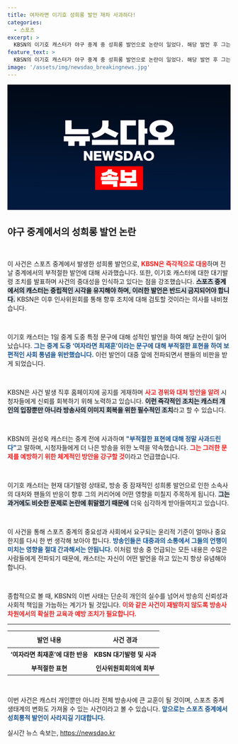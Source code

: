 ```yaml
---
title: 여자라면 이기호 성희롱 발언 재차 사과하다!
categories:
  - 스포츠
excerpt: >
  KBSN의 이기호 캐스터가 야구 중계 중 성희롱 발언으로 논란이 일었다. 해당 발언 후 그는 대기발령 조치와 함께 시청자들에게 공개 사과했으며, KBSN은 재발 방지를 약속했다.
feature_text: >
  KBSN의 이기호 캐스터가 야구 중계 중 성희롱 발언으로 논란이 일었다. 해당 발언 후 그는 대기발령 조치와 함께 시청자들에게 공개 사과했으며, KBSN은 재발 방지를 약속했다.
image: '/assets/img/newsdao_breakingnews.jpg'
---
```


<p><img src="/assets/img/newsdao_breakingnews.jpg" alt="implanttips 속보" /></p>

<h2 data-ke-size="size26">야구 중계에서의 성희롱 발언 논란</h2>

<p data-ke-size="size16">&nbsp;</p>

<p>이 사건은 스포츠 중계에서 발생한 성희롱 발언으로, <b><span style="color: #ee2323;">KBSN은 즉각적으로 대응</span></b>하며 전날 중계에서의 부적절한 발언에 대해 사과했습니다. 또한, 이기호 캐스터에 대한 대기발령 조치를 발표하며 사건의 중대성을 인식하고 있다는 점을 강조했습니다. <b><span style="background-color: #21538527;">스포츠 중계에서의 캐스터는 중립적인 시각을 유지해야 하며, 이러한 발언은 반드시 금지되어야 합니다.</span></b> KBSN은 이후 인사위원회를 통해 향후 조치에 대해 검토할 것이라는 의사를 내비쳤습니다.</p>

<p data-ke-size="size16">&nbsp;</p>

<p>이기호 캐스터는 1일 중계 도중 특정 문구에 대해 성적인 발언을 하여 해당 논란이 일어났습니다. <b><span style="color: #1a5490;">그는 중계 도중 ‘여자라면 최재훈’이라는 문구에 대해 부적절한 표현을 하여 보편적인 사회 통념을 위반했습니다.</span></b> 이런 발언이 대중 앞에 전파되면서 팬들의 비판을 받게 되었습니다.</p>

<p data-ke-size="size16">&nbsp;</p>

<p>KBSN은 사건 발생 직후 홈페이지에 공지를 게재하며 <b><span style="color: #ee2323;">사고 경위와 대처 방안을 알려</span></b> 시청자들에게 신뢰를 회복하기 위해 노력하고 있습니다. <b><span style="background-color: #21538527;">이런 즉각적인 조치는 캐스터 개인의 입장뿐만 아니라 방송사의 이미지 회복을 위한 필수적인 조치</span></b>라고 할 수 있습니다. </p>

<p data-ke-size="size16">&nbsp;</p>

<p>KBSN의 권성욱 캐스터는 중계 전에 사과하며 <b><span style="color: #1a5490;">"부적절한 표현에 대해 정말 사과드린다"</span></b>고 말하며, 시청자들에게 더 나은 방송을 위한 노력을 약속했습니다. <b><span style="color: #ee2323;">그는 그러한 문제를 예방하기 위한 체계적인 방안을 강구할 것</span></b>이라고 언급했습니다.</p>

<p data-ke-size="size16">&nbsp;</p>

<p>이기호 캐스터는 현재 대기발령 상태로, 방송 중 잠재적인 성희롱 발언으로 인한 소속사의 대처와 팬들의 반응이 향후 그의 커리어에 어떤 영향을 미칠지 주목하게 됩니다. <b><span style="background-color: #21538527;">그는 과거에도 비슷한 문제로 논란에 휘말렸기 때문에</span></b> 더욱 심각하게 받아들여지고 있습니다.</p>

<p data-ke-size="size16">&nbsp;</p>

<p>이 사건을 통해 스포츠 중계의 중요성과 사회에서 요구되는 윤리적 기준이 얼마나 중요한지를 다시 한 번 생각해 보아야 합니다. <b><span style="color: #1a5490;">방송인들은 대중과의 소통에서 그들의 언행이 미치는 영향을 절대 간과해서는 안됩니다.</span></b> 이처럼 방송 중 언급되는 모든 내용은 수많은 사람들에게 전파되기 때문에, 캐스터는 자신이 어떤 발언을 하고 있는지 항상 유념해야 합니다. </p>

<p data-ke-size="size16">&nbsp;</p>

<p>종합적으로 볼 때, KBSN의 이번 사태는 단순히 개인의 실수를 넘어서 방송의 신뢰성과 사회적 책임을 가늠하는 계기가 될 것입니다. <b><span style="color: #ee2323;">이와 같은 사건이 재발하지 않도록 방송사 차원에서의 확실한 교육과 예방 조치가 필요합니다.</span></b> </p>

<hr>

<table style="border-collapse: collapse; width: 100%;">
    <thead>
        <tr>
            <th style="text-align: center; height: 30px;">발언 내용</th>
            <th style="text-align: center; height: 30px;">사건 경과</th>
        </tr>
    </thead>
    <tbody>
        <tr>
            <td style="text-align: center; height: 25px;"><b>‘여자라면 최재훈’에 대한 반응</b></td>
            <td style="text-align: center; height: 25px;"><b>KBSN 대기발령 및 사과</b></td>
        </tr>
        <tr>
            <td style="text-align: center; height: 25px;"><b>부적절한 표현</b></td>
            <td style="text-align: center; height: 25px;"><b>인사위원회회의에 회부</b></td>
        </tr>
    </tbody>
</table>

<p data-ke-size="size16">&nbsp;</p> 

<p>이번 사건은 캐스터 개인뿐만 아니라 전체 방송사에 큰 교훈이 될 것이며, 스포츠 중계 생태계의 변화도 가져올 수 있는 사건이라고 볼 수 있습니다. <b><span style="color: #1a5490;">앞으로는 스포츠 중계에서 성희롱적 발언이 사라지길 기대합니다.</span></b></p>
실시간 뉴스 속보는, <a href="https://newsdao.kr" rel="dofollow">https://newsdao.kr</a>


